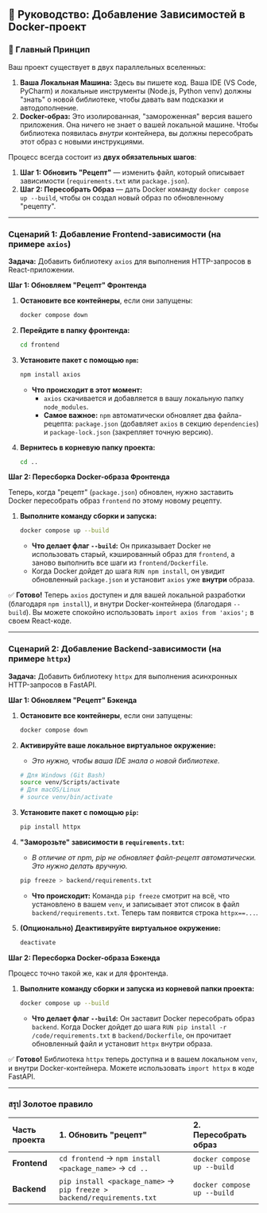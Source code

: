 ## 📘 Руководство: Добавление Зависимостей в Docker-проект

### 🎯 Главный Принцип

Ваш проект существует в двух параллельных вселенных:

1.  **Ваша Локальная Машина:** Здесь вы пишете код. Ваша IDE (VS Code, PyCharm) и локальные инструменты (Node.js, Python venv) должны "знать" о новой библиотеке, чтобы давать вам подсказки и автодополнение.
2.  **Docker-образ:** Это изолированная, "замороженная" версия вашего приложения. Она ничего не знает о вашей локальной машине. Чтобы библиотека появилась *внутри* контейнера, вы должны пересобрать этот образ с новыми инструкциями.

Процесс всегда состоит из **двух обязательных шагов**:

1.  **Шаг 1: Обновить "Рецепт"** — изменить файл, который описывает зависимости (`requirements.txt` или `package.json`).
2.  **Шаг 2: Пересобрать Образ** — дать Docker команду `docker compose up --build`, чтобы он создал новый образ по обновленному "рецепту".

---

### Сценарий 1: Добавление Frontend-зависимости (на примере `axios`)

**Задача:** Добавить библиотеку `axios` для выполнения HTTP-запросов в React-приложении.

**Шаг 1: Обновляем "Рецепт" Фронтенда**

1.  **Остановите все контейнеры**, если они запущены:
    ```bash
    docker compose down
    ```

2.  **Перейдите в папку фронтенда:**
    ```bash
    cd frontend
    ```

3.  **Установите пакет с помощью `npm`:**
    ```bash
    npm install axios
    ```
    *   **Что происходит в этот момент:**
        *   `axios` скачивается и добавляется в вашу локальную папку `node_modules`.
        *   **Самое важное:** `npm` автоматически обновляет два файла-рецепта: `package.json` (добавляет `axios` в секцию `dependencies`) и `package-lock.json` (закрепляет точную версию).

4.  **Вернитесь в корневую папку проекта:**
    ```bash
    cd ..
    ```

**Шаг 2: Пересборка Docker-образа Фронтенда**

Теперь, когда "рецепт" (`package.json`) обновлен, нужно заставить Docker пересобрать образ `frontend` по этому новому рецепту.

1.  **Выполните команду сборки и запуска:**
    ```bash
    docker compose up --build
    ```
    *   **Что делает флаг `--build`:** Он приказывает Docker не использовать старый, кэшированный образ для `frontend`, а заново выполнить все шаги из `frontend/Dockerfile`.
    *   Когда Docker дойдет до шага `RUN npm install`, он увидит обновленный `package.json` и установит `axios` уже **внутри** образа.

✅ **Готово!** Теперь `axios` доступен и для вашей локальной разработки (благодаря `npm install`), и внутри Docker-контейнера (благодаря `--build`). Вы можете спокойно использовать `import axios from 'axios';` в своем React-коде.

---

### Сценарий 2: Добавление Backend-зависимости (на примере `httpx`)

**Задача:** Добавить библиотеку `httpx` для выполнения асинхронных HTTP-запросов в FastAPI.

**Шаг 1: Обновляем "Рецепт" Бэкенда**

1.  **Остановите все контейнеры**, если они запущены:
    ```bash
    docker compose down
    ```

2.  **Активируйте ваше локальное виртуальное окружение:**
    *   *Это нужно, чтобы ваша IDE знала о новой библиотеке.*
    ```bash
    # Для Windows (Git Bash)
    source venv/Scripts/activate
    # Для macOS/Linux
    # source venv/bin/activate 
    ```

3.  **Установите пакет с помощью `pip`:**
    ```bash
    pip install httpx
    ```

4.  **"Заморозьте" зависимости в `requirements.txt`:**
    *   *В отличие от npm, pip не обновляет файл-рецепт автоматически. Это нужно делать вручную.*
    ```bash
    pip freeze > backend/requirements.txt
    ```
    *   **Что происходит:** Команда `pip freeze` смотрит на всё, что установлено в вашем `venv`, и записывает этот список в файл `backend/requirements.txt`. Теперь там появится строка `httpx==...`.

5.  **(Опционально) Деактивируйте виртуальное окружение:**
    ```bash
    deactivate
    ```

**Шаг 2: Пересборка Docker-образа Бэкенда**

Процесс точно такой же, как и для фронтенда.

1.  **Выполните команду сборки и запуска из корневой папки проекта:**
    ```bash
    docker compose up --build
    ```
    *   **Что делает флаг `--build`:** Он заставит Docker пересобрать образ `backend`. Когда Docker дойдет до шага `RUN pip install -r /code/requirements.txt` в `backend/Dockerfile`, он прочитает обновленный файл и установит `httpx` внутри образа.

✅ **Готово!** Библиотека `httpx` теперь доступна и в вашем локальном `venv`, и внутри Docker-контейнера. Можете использовать `import httpx` в коде FastAPI.

---

### สรุป Золотое правило

| Часть проекта | 1. Обновить "рецепт"                                    | 2. Пересобрать образ               |
| :------------ | :------------------------------------------------------- | :--------------------------------- |
| **Frontend**  | `cd frontend` -> `npm install <package_name>` -> `cd ..` | `docker compose up --build`        |
| **Backend**   | `pip install <package_name>` -> `pip freeze > backend/requirements.txt` | `docker compose up --build` |